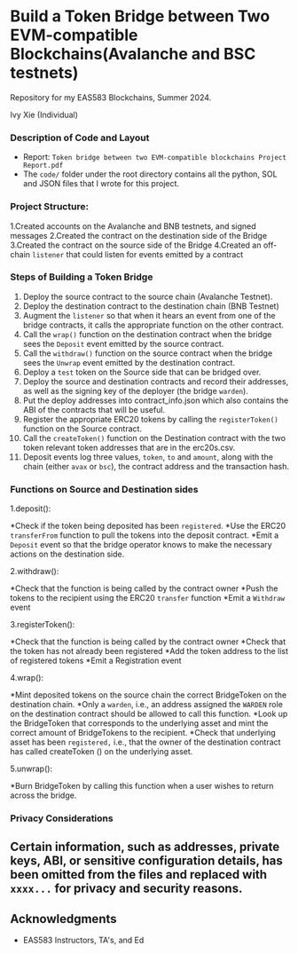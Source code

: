 # Build a Token Bridge between Two EVM-compatible Blockchains(Avalanche and BSC testnets)
Repository for my EAS583 Blockchains, Summer 2024.

Ivy Xie (Individual)

### Description of Code and Layout
* Report: `Token bridge between two EVM-compatible blockchains Project Report.pdf`
* The `code/` folder under the root directory contains all the python, SOL and JSON files that I wrote for this project.

### Project Structure:

1.Created accounts on the Avalanche and BNB testnets, and signed messages
2.Created the contract on the destination side of the Bridge
3.Created the contract on the source side of the Bridge
4.Created an off-chain `listener` that could listen for events emitted by a contract

### Steps of Building a Token Bridge

1. Deploy the source contract to the source chain (Avalanche Testnet).
2. Deploy the destination contract to the destination chain (BNB Testnet)
3. Augment the `listener` so that when it hears an event from one of the bridge contracts, it calls the appropriate function on the other contract.
4. Call the `wrap()` function on the destination contract when the bridge sees the `Deposit` event emitted by the source contract. 
5. Call the `withdraw()` function on the source contract when the bridge sees the `Unwrap` event emitted by the destination contract. 
6. Deploy a `test` token on the Source side that can be bridged over.
7. Deploy the source and destination contracts and record their addresses, as well as the signing key of the deployer (the bridge `warden`).
8. Put the deploy addresses into contract_info.json which also contains the ABI of the contracts that will be useful.
9. Register the appropriate ERC20 tokens by calling the `registerToken()` function on the Source contract.
10. Call the `createToken()` function on the Destination contract with the two token relevant token addresses that are in the erc20s.csv.
11. Deposit events log three values, `token`, `to` and `amount`, along with the chain (either `avax` or `bsc`), the contract address and the transaction hash.

### Functions on Source and Destination sides

1.deposit():
 
*Check if the token being deposited has been `registered`.
*Use the ERC20 `transferFrom` function to pull the tokens into the deposit contract.
*Emit a `Deposit` event so that the bridge operator knows to make the necessary actions on the destination side.

2.withdraw():

*Check that the function is being called by the contract owner
*Push the tokens to the recipient using the ERC20 `transfer` function
*Emit a `Withdraw` event

3.registerToken():

*Check that the function is being called by the contract owner
*Check that the token has not already been registered
*Add the token address to the list of registered tokens
*Emit a Registration event

4.wrap():

*Mint deposited tokens on the source chain the correct BridgeToken on the destination chain.
*Only a `warden`, i.e., an address assigned the `WARDEN` role on the destination contract should be allowed to call this function. 
*Look up the BridgeToken that corresponds to the underlying asset and mint the correct amount of BridgeTokens to the recipient. 
*Check that underlying asset has been `registered,` i.e., that the owner of the destination contract has called createToken () on the underlying asset. 

5.unwrap():

*Burn BridgeToken by calling this function when a user wishes to return across the bridge.

### Privacy Considerations

Certain information, such as addresses, private keys, ABI, or sensitive configuration details, has been omitted from the files and replaced with `xxxx...` for privacy and security reasons.
---

## Acknowledgments
* EAS583 Instructors, TA's, and Ed
